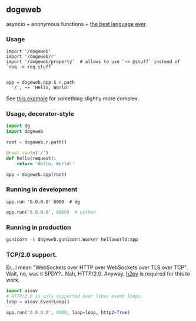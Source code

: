 ## dogeweb

asyncio + anonymous functions + [the best language ever](https://pyos.github.io/dg/).

### Usage

```dg
import '/dogeweb'
import '/dogeweb/r'
import '/dogeweb/property'  # allows to use `~> @stuff` instead of `req -> req.stuff`


app = dogeweb.app $ r.path
  '/', ~> 'Hello, World!'
```

See [this example](https://github.com/pyos/dogeweb/blob/master/examples/simple.dg)
for something slightly more complex.


### Usage, decorator-style

```python
import dg
import dogeweb

root = dogeweb.r.path()

@root.route('/')
def hello(request):
    return 'Hello, World!'

app = dogeweb.app(root)
```

### Running in development

```dg
app.run '0.0.0.0' 8000  # dg
```

```python
app.run('0.0.0.0', 8000)  # python
```

### Running in production

```sh
gunicorn -k dogeweb.gunicorn.Worker helloworld:app
```

### TCP/2.0 support.

Er...I mean "WebSockets over HTTP over WebSockets over TLS over TCP".
Wait, no, was it SPDY?.. Nah, HTTP/2.0. Anyway, [h2py](https://github.com/pyos/h2py)
is required for this to work.

```python
import aiouv
# HTTP/2.0 is only supported over libuv event loops.
loop = aiouv.EventLoop()

app.run('0.0.0.0', 8000, loop=loop, http2=True)
```
